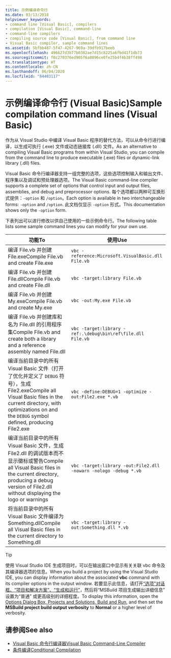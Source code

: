 ```yaml
---
title: 示例编译命令行
ms.date: 03/13/2018
helpviewer_keywords:
- command line [Visual Basic], compilers
- compilation [Visual Basic], command-line
- command-line compilers
- compiling source code [Visual Basic], from command line
- Visual Basic compiler, sample command lines
ms.assetid: 5bfbb487-5f47-4267-969a-39dfb917beeb
ms.openlocfilehash: 496627d3b77b0382ae7d15c8225a6fbd41f1db73
ms.sourcegitcommit: f8c270376ed905f6a8896ce0fe25b4f4b38ff498
ms.translationtype: HT
ms.contentlocale: zh-CN
ms.lasthandoff: 06/04/2020
ms.locfileid: "84403117"
---
```

# <a name="sample-compilation-command-lines-visual-basic"></a><span data-ttu-id="b454e-102">示例编译命令行 (Visual Basic)</span><span class="sxs-lookup"><span data-stu-id="b454e-102">Sample compilation command lines (Visual Basic)</span></span>

<span data-ttu-id="b454e-103">作为从 Visual Studio 中编译 Visual Basic 程序的替代方法，可以从命令行进行编译，以生成可执行 (.exe) 文件或动态链接库 (.dll) 文件。</span><span class="sxs-lookup"><span data-stu-id="b454e-103">As an alternative to compiling Visual Basic programs from within Visual Studio, you can compile from the command line to produce executable (.exe) files or dynamic-link library (.dll) files.</span></span>

<span data-ttu-id="b454e-104">Visual Basic 命令行编译器支持一组完整的选项，这些选项控制输入和输出文件、程序集以及调试和预处理器选项。</span><span class="sxs-lookup"><span data-stu-id="b454e-104">The Visual Basic command-line compiler supports a complete set of options that control input and output files, assemblies, and debug and preprocessor options.</span></span> <span data-ttu-id="b454e-105">每个选项都以两种可互换形式提供：`-option` 和 `/option`。</span><span class="sxs-lookup"><span data-stu-id="b454e-105">Each option is available in two interchangeable forms: `-option` and `/option`.</span></span> <span data-ttu-id="b454e-106">此文档仅显示 `-option` 形式。</span><span class="sxs-lookup"><span data-stu-id="b454e-106">This documentation shows only the `-option` form.</span></span>

<span data-ttu-id="b454e-107">下表列出可以进行修改以供自己使用的一些示例命令行。</span><span class="sxs-lookup"><span data-stu-id="b454e-107">The following table lists some sample command lines you can modify for your own use.</span></span>

|<span data-ttu-id="b454e-108">功能</span><span class="sxs-lookup"><span data-stu-id="b454e-108">To</span></span>|<span data-ttu-id="b454e-109">使用</span><span class="sxs-lookup"><span data-stu-id="b454e-109">Use</span></span>|
|--------|---------|
|<span data-ttu-id="b454e-110">编译 File.vb 并创建 File.exe</span><span class="sxs-lookup"><span data-stu-id="b454e-110">Compile File.vb and create File.exe</span></span>|`vbc -reference:Microsoft.VisualBasic.dll File.vb`|
|<span data-ttu-id="b454e-111">编译 File.vb 并创建 File.dll</span><span class="sxs-lookup"><span data-stu-id="b454e-111">Compile File.vb and create File.dll</span></span>|`vbc -target:library File.vb`|
|<span data-ttu-id="b454e-112">编译 File.vb 并创建 My.exe</span><span class="sxs-lookup"><span data-stu-id="b454e-112">Compile File.vb and create My.exe</span></span>|`vbc -out:My.exe File.vb`|
|<span data-ttu-id="b454e-113">编译 File.vb 并创建库和名为 File.dll 的引用程序集</span><span class="sxs-lookup"><span data-stu-id="b454e-113">Compile File.vb and create both a library and a reference assembly named File.dll</span></span>|`vbc -target:library -ref:.\debug\bin\ref\file.dll File.vb`|
|<span data-ttu-id="b454e-114">编译当前目录中的所有 Visual Basic 文件（打开了优化并定义了 `DEBUG` 符号），生成 File2.exe</span><span class="sxs-lookup"><span data-stu-id="b454e-114">Compile all Visual Basic files in the current directory, with optimizations on and the `DEBUG` symbol defined, producing File2.exe</span></span>|`vbc -define:DEBUG=1 -optimize -out:File2.exe *.vb`|
|<span data-ttu-id="b454e-115">编译当前目录中的所有 Visual Basic 文件，生成 File2.dll 的调试版本而不显示徽标或警告</span><span class="sxs-lookup"><span data-stu-id="b454e-115">Compile all Visual Basic files in the current directory, producing a debug version of File2.dll without displaying the logo or warnings</span></span>|`vbc -target:library -out:File2.dll -nowarn -nologo -debug *.vb`|
|<span data-ttu-id="b454e-116">将当前目录中的所有 Visual Basic 文件编译为 Something.dll</span><span class="sxs-lookup"><span data-stu-id="b454e-116">Compile all Visual Basic files in the current directory to Something.dll</span></span>|`vbc -target:library -out:Something.dll *.vb`|

> [!TIP]
> <span data-ttu-id="b454e-117">使用 Visual Studio IDE 生成项目时，可以在输出窗口中显示有关关联 vbc  命令及其编译器选项的信息。</span><span class="sxs-lookup"><span data-stu-id="b454e-117">When you build a project by using the Visual Studio IDE, you can display information about the associated **vbc** command with its compiler options in the output window.</span></span> <span data-ttu-id="b454e-118">若要显示此信息，请打开[“选项”对话框、“项目和解决方案”、“生成和运行”](/visualstudio/ide/reference/options-dialog-box-projects-and-solutions-build-and-run)，然后将“MSBuild 项目生成输出详细信息”  设置为“普通”  或更高级别的详细程度。</span><span class="sxs-lookup"><span data-stu-id="b454e-118">To display this information, open the [Options Dialog Box,  Projects and Solutions, Build and Run](/visualstudio/ide/reference/options-dialog-box-projects-and-solutions-build-and-run), and then set the **MSBuild project build output verbosity** to **Normal** or a higher level of verbosity.</span></span>

## <a name="see-also"></a><span data-ttu-id="b454e-119">请参阅</span><span class="sxs-lookup"><span data-stu-id="b454e-119">See also</span></span>

- [<span data-ttu-id="b454e-120">Visual Basic 命令行编译器</span><span class="sxs-lookup"><span data-stu-id="b454e-120">Visual Basic Command-Line Compiler</span></span>](index.md)
- [<span data-ttu-id="b454e-121">条件编译</span><span class="sxs-lookup"><span data-stu-id="b454e-121">Conditional Compilation</span></span>](../../programming-guide/program-structure/conditional-compilation.md)
